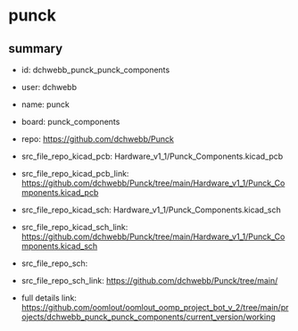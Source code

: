 # punck
 
## summary 
* id: dchwebb_punck_punck_components
* user: dchwebb
* name: punck
* board: punck_components
* repo: https://github.com/dchwebb/Punck
* src_file_repo_kicad_pcb: Hardware_v1_1/Punck_Components.kicad_pcb
* src_file_repo_kicad_pcb_link: https://github.com/dchwebb/Punck/tree/main/Hardware_v1_1/Punck_Components.kicad_pcb
* src_file_repo_kicad_sch: Hardware_v1_1/Punck_Components.kicad_sch
* src_file_repo_kicad_sch_link: https://github.com/dchwebb/Punck/tree/main/Hardware_v1_1/Punck_Components.kicad_sch

* src_file_repo_sch: 
* src_file_repo_sch_link: https://github.com/dchwebb/Punck/tree/main/
* full details link: https://github.com/oomlout/oomlout_oomp_project_bot_v_2/tree/main/projects/dchwebb_punck_punck_components/current_version/working  







